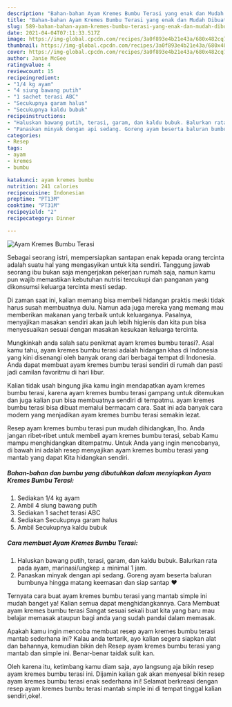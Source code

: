 ```yaml
---
description: "Bahan-bahan Ayam Kremes Bumbu Terasi yang enak dan Mudah Dibuat"
title: "Bahan-bahan Ayam Kremes Bumbu Terasi yang enak dan Mudah Dibuat"
slug: 589-bahan-bahan-ayam-kremes-bumbu-terasi-yang-enak-dan-mudah-dibuat
date: 2021-04-04T07:11:33.517Z
image: https://img-global.cpcdn.com/recipes/3a0f893e4b21e43a/680x482cq70/ayam-kremes-bumbu-terasi-foto-resep-utama.jpg
thumbnail: https://img-global.cpcdn.com/recipes/3a0f893e4b21e43a/680x482cq70/ayam-kremes-bumbu-terasi-foto-resep-utama.jpg
cover: https://img-global.cpcdn.com/recipes/3a0f893e4b21e43a/680x482cq70/ayam-kremes-bumbu-terasi-foto-resep-utama.jpg
author: Janie McGee
ratingvalue: 4
reviewcount: 15
recipeingredient:
- "1/4 kg ayam"
- "4 siung bawang putih"
- "1 sachet terasi ABC"
- "Secukupnya garam halus"
- "Secukupnya kaldu bubuk"
recipeinstructions:
- "Haluskan bawang putih, terasi, garam, dan kaldu bubuk. Balurkan rata pada ayam, marinasi/ungkep ± minimal 1 jam."
- "Panaskan minyak dengan api sedang. Goreng ayam beserta baluran bumbunya hingga matang keemasan dan siap santap ❤"
categories:
- Resep
tags:
- ayam
- kremes
- bumbu

katakunci: ayam kremes bumbu 
nutrition: 241 calories
recipecuisine: Indonesian
preptime: "PT13M"
cooktime: "PT31M"
recipeyield: "2"
recipecategory: Dinner

---
```



![Ayam Kremes Bumbu Terasi](https://img-global.cpcdn.com/recipes/3a0f893e4b21e43a/680x482cq70/ayam-kremes-bumbu-terasi-foto-resep-utama.jpg)

Sebagai seorang istri, mempersiapkan santapan enak kepada orang tercinta adalah suatu hal yang mengasyikan untuk kita sendiri. Tanggung jawab seorang ibu bukan saja mengerjakan pekerjaan rumah saja, namun kamu pun wajib memastikan kebutuhan nutrisi tercukupi dan panganan yang dikonsumsi keluarga tercinta mesti sedap.

Di zaman  saat ini, kalian memang bisa membeli hidangan praktis meski tidak harus susah membuatnya dulu. Namun ada juga mereka yang memang mau memberikan makanan yang terbaik untuk keluarganya. Pasalnya, menyajikan masakan sendiri akan jauh lebih higienis dan kita pun bisa menyesuaikan sesuai dengan masakan kesukaan keluarga tercinta. 



Mungkinkah anda salah satu penikmat ayam kremes bumbu terasi?. Asal kamu tahu, ayam kremes bumbu terasi adalah hidangan khas di Indonesia yang kini disenangi oleh banyak orang dari berbagai tempat di Indonesia. Anda dapat membuat ayam kremes bumbu terasi sendiri di rumah dan pasti jadi camilan favoritmu di hari libur.

Kalian tidak usah bingung jika kamu ingin mendapatkan ayam kremes bumbu terasi, karena ayam kremes bumbu terasi gampang untuk ditemukan dan juga kalian pun bisa membuatnya sendiri di tempatmu. ayam kremes bumbu terasi bisa dibuat memalui bermacam cara. Saat ini ada banyak cara modern yang menjadikan ayam kremes bumbu terasi semakin lezat.

Resep ayam kremes bumbu terasi pun mudah dihidangkan, lho. Anda jangan ribet-ribet untuk membeli ayam kremes bumbu terasi, sebab Kamu mampu menghidangkan ditempatmu. Untuk Anda yang ingin mencobanya, di bawah ini adalah resep menyajikan ayam kremes bumbu terasi yang mantab yang dapat Kita hidangkan sendiri.

<!--inarticleads1-->

##### Bahan-bahan dan bumbu yang dibutuhkan dalam menyiapkan Ayam Kremes Bumbu Terasi:

1. Sediakan 1/4 kg ayam
1. Ambil 4 siung bawang putih
1. Sediakan 1 sachet terasi ABC
1. Sediakan Secukupnya garam halus
1. Ambil Secukupnya kaldu bubuk




<!--inarticleads2-->

##### Cara membuat Ayam Kremes Bumbu Terasi:

1. Haluskan bawang putih, terasi, garam, dan kaldu bubuk. Balurkan rata pada ayam, marinasi/ungkep ± minimal 1 jam.
1. Panaskan minyak dengan api sedang. Goreng ayam beserta baluran bumbunya hingga matang keemasan dan siap santap ❤




Ternyata cara buat ayam kremes bumbu terasi yang mantab simple ini mudah banget ya! Kalian semua dapat menghidangkannya. Cara Membuat ayam kremes bumbu terasi Sangat sesuai sekali buat kita yang baru mau belajar memasak ataupun bagi anda yang sudah pandai dalam memasak.

Apakah kamu ingin mencoba membuat resep ayam kremes bumbu terasi mantab sederhana ini? Kalau anda tertarik, ayo kalian segera siapkan alat dan bahannya, kemudian bikin deh Resep ayam kremes bumbu terasi yang mantab dan simple ini. Benar-benar taidak sulit kan. 

Oleh karena itu, ketimbang kamu diam saja, ayo langsung aja bikin resep ayam kremes bumbu terasi ini. Dijamin kalian gak akan menyesal bikin resep ayam kremes bumbu terasi enak sederhana ini! Selamat berkreasi dengan resep ayam kremes bumbu terasi mantab simple ini di tempat tinggal kalian sendiri,oke!.


